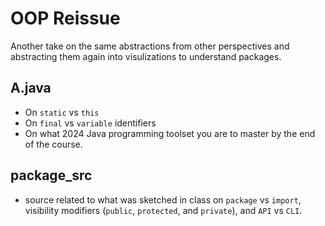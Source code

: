 # OOP Reissue
Another take on the same abstractions from other perspectives and abstracting them again into visulizations to understand packages.

## A.java
- On `static` vs  `this`
- On `final` vs `variable` identifiers
- On what 2024 Java programming toolset you are to master by the end of the course.


## package_src
- source related to what was sketched in class on `package` vs `import`, visibility modifiers (`public`, `protected`, and `private`), and `API` vs `CLI`.
